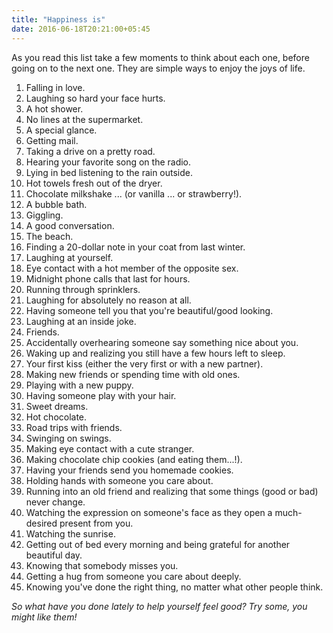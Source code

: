 ```yaml
---
title: "Happiness is"
date: 2016-06-18T20:21:00+05:45
---
```


As you read this list take a few moments to think about each one, before going on to the next one. They are simple ways to enjoy the joys of life.

1. Falling in love.
2. Laughing so hard your face hurts.
3. A hot shower.
4. No lines at the supermarket.
5. A special glance.
6. Getting mail.
7. Taking a drive on a pretty road.
8. Hearing your favorite song on the radio.
9. Lying in bed listening to the rain outside.
10. Hot towels fresh out of the dryer.
11. Chocolate milkshake ... (or vanilla ... or strawberry!).
12. A bubble bath.
13. Giggling.
14. A good conversation.
15. The beach.
16. Finding a 20-dollar note in your coat from last winter.
17. Laughing at yourself.
18. Eye contact with a hot member of the opposite sex.
19. Midnight phone calls that last for hours.
20. Running through sprinklers.
21. Laughing for absolutely no reason at all.
22. Having someone tell you that you're beautiful/good looking.
23. Laughing at an inside joke.
24. Friends.
25. Accidentally overhearing someone say something nice about you.
26. Waking up and realizing you still have a few hours left to sleep.
27. Your first kiss (either the very first or with a new partner).
28. Making new friends or spending time with old ones.
29. Playing with a new puppy.
30. Having someone play with your hair.
31. Sweet dreams.
32. Hot chocolate.
33. Road trips with friends.
34. Swinging on swings.
35. Making eye contact with a cute stranger.
36. Making chocolate chip cookies (and eating them...!).
37. Having your friends send you homemade cookies.
38. Holding hands with someone you care about.
39. Running into an old friend and realizing that some things (good or bad) never change.
40. Watching the expression on someone's face as they open a much-desired present from you.
41. Watching the sunrise.
42. Getting out of bed every morning and being grateful for another beautiful day.
43. Knowing that somebody misses you.
44. Getting a hug from someone you care about deeply.
45. Knowing you've done the right thing, no matter what other people think.

_So what have you done lately to help yourself feel good? Try some, you might like them!_
